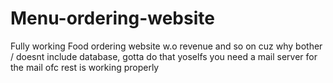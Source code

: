 # Menu-ordering-website
Fully working Food ordering website w.o revenue and so on cuz why bother / doesnt include database, gotta do that yoselfs 
you need a mail server for the mail ofc
rest is working properly
